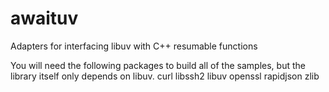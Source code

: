 # awaituv
Adapters for interfacing libuv with C++ resumable functions

You will need the following packages to build all of the samples, but the library itself only depends on libuv.
curl
libssh2
libuv
openssl
rapidjson
zlib
